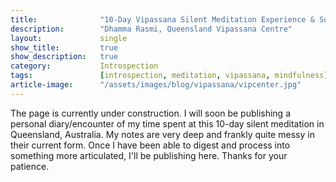 ```yaml
---
title:				"10-Day Vipassana Silent Meditation Experience & Survival Guide | Dhamma Queensland, Australia"
description:		"Dhamma Rasmi, Queensland Vipassana Centre"
layout:				single
show_title:			true
show_description:	true
category:			Introspection
tags:				[introspection, meditation, vipassana, mindfulness]
article-image:		"/assets/images/blog/vipassana/vipcenter.jpg"
---
```


The page is currently under construction. I will soon be publishing a personal diary/encounter of my time spent at this 10-day silent meditation in Queensland, Australia. My notes are very deep and frankly quite messy in their current form. Once I have been able to digest and process into something more articulated, I'll be publishing here. Thanks for your patience.